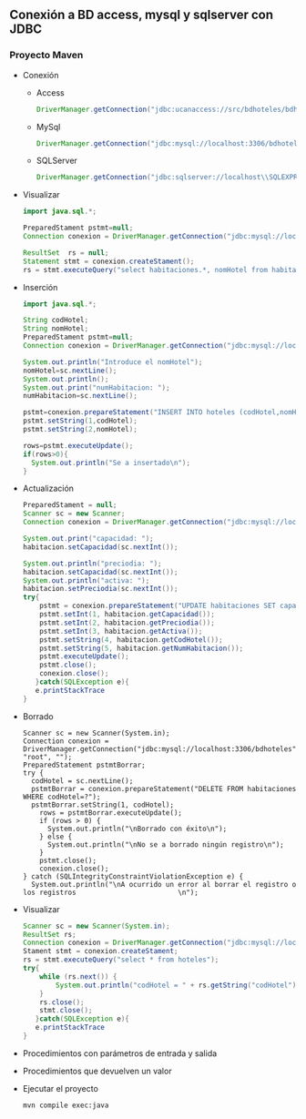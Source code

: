 ## Conexión a BD access, mysql y sqlserver con JDBC

### Proyecto Maven

- Conexión

  - Access

    ~~~java
    DriverManager.getConnection("jdbc:ucanaccess://src/bdhoteles/bdhotelesAccess.accdb");
    
    ~~~

    

  - MySql

    ~~~java
    DriverManager.getConnection("jdbc:mysql://localhost:3306/bdhoteles", "root", "");
    ~~~

    

  - SQLServer

    ~~~java
    DriverManager.getConnection("jdbc:sqlserver://localhost\\SQLEXPRESS;databaseName=bdhoteles", "sa", "1234");
    
    ~~~

    

- Visualizar

  ~~~java
  import java.sql.*;
  
  PreparedStament pstmt=null;
  Connection conexion = DriverManager.getConnection("jdbc:mysql://localhost:3306/bdhoteles", "root", "");
  
  ResultSet  rs = null;
  Statement stmt = conexion.createStament();
  rs = stmt.executeQuery("select habitaciones.*, nomHotel from habitaciones inner join hoteles on habitaciones.codHotel = hoteles.codHotel");
  ~~~

  

- Inserción

  ~~~~java
  import java.sql.*;
  
  String codHotel;
  String nomHotel;
  PreparedStament pstmt=null;
  Connection conexion = DriverManager.getConnection("jdbc:mysql://localhost:3306/bdhoteles", "root", "");
  
  System.out.println("Introduce el nomHotel");
  nomHotel=sc.nextLine();
  System.out.println();
  System.out.print("numHabitacion: ");
  numHabitacion=sc.nextLine();
  
  pstmt=conexion.prepareStatement("INSERT INTO hoteles (codHotel,nomHotel) VALUES (?,?)");
  pstmt.setString(1,codHotel);
  pstmt.setString(2,nomHotel);
  
  rows=pstmt.executeUpdate();
  if(rows>0){
  	System.out.println("Se a insertado\n");
  }

- Actualización

  ~~~java
  PreparedStament = null;
  Scanner sc = new Scanner;
  Connection conexion = DriverManager.getConnection("jdbc:mysql://localhost:3306/bdhoteles", "root", "");
  
  System.out.print("capacidad: ");
  habitacion.setCapacidad(sc.nextInt());
  
  System.out.println("preciodia: ");
  habitacion.setCapacidad(sc.nextInt());
  System.out.println("activa: ");
  habitacion.setPreciodia(sc.nextInt());
  try{
      pstmt = conexion.prepareStatement("UPDATE habitaciones SET capacidad=?, preciodia=?, activa=? WHERE (codHotel=? and numHabitacion=?)");
      pstmt.setInt(1, habitacion.getCapacidad());
      pstmt.setInt(2, habitacion.getPreciodia());
      pstmt.setInt(3, habitacion.getActiva());
      pstmt.setString(4, habitacion.getCodHotel());
      pstmt.setString(5, habitacion.getNumHabitacion());
      pstmt.executeUpdate();
      pstmt.close();
      conexion.close();
     }catch(SQLException e){
     e.printStackTrace
  }
  ~~~

  

- Borrado

  ~~~
  Scanner sc = new Scanner(System.in);
  Connection conexion = DriverManager.getConnection("jdbc:mysql://localhost:3306/bdhoteles", "root", "");
  PreparedStatement pstmtBorrar;
  try {
  	codHotel = sc.nextLine();
  	pstmtBorrar = conexion.prepareStatement("DELETE FROM habitaciones WHERE codHotel=?");
  	pstmtBorrar.setString(1, codHotel);
      rows = pstmtBorrar.executeUpdate();
      if (rows > 0) {
  		System.out.println("\nBorrado con éxito\n");
      } else {
      	System.out.println("\nNo se a borrado ningún registro\n");
      }
      pstmt.close();
      conexion.close();
  } catch (SQLIntegrityConstraintViolationException e) {
  	System.out.println("\nA ocurrido un error al borrar el registro o los registros 						\n");
  ~~~

  

- Visualizar

  ~~~java
  Scanner sc = new Scanner(System.in);
  ResultSet rs;
  Connection conexion = DriverManager.getConnection("jdbc:mysql://localhost:3306/bdhoteles", "root", "");
  Stament stmt = conexion.createStament;
  rs = stmt.executeQuery("select * from hoteles");
  try{
      while (rs.next()) {
          System.out.println("codHotel = " + rs.getString("codHotel") + "\t#" + "nomHotel =	 " + rs.getString("nomHotel") + "#\t");
      }
      rs.close();
      stmt.close();
     }catch(SQLException e){
     e.printStackTrace
  }
  ~~~

  

- Procedimientos con parámetros de entrada y salida

- Procedimientos que devuelven un valor

- Ejecutar el proyecto

  ~~~
  mvn compile exec:java
  ~~~

  

